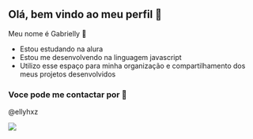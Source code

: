 ## Olá, bem vindo ao meu perfil 🌸


Meu nome é Gabrielly 💙
- Estou estudando na alura 
- Estou me desenvolvendo na linguagem javascript
- Utilizo esse espaço para minha organização e compartilhamento dos meus projetos desenvolvidos

### Voce pode me contactar por 📧

@ellyhxz

![](https://media1.tenor.com/m/peucjgy5sEoAAAAC/euphonium-anime-thumbs-up.gif)
